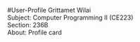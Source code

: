 #User-Profile
Grittamet Wilai  
Subject: Computer Programming II (CE223)  
Section: 236B  
About: Profile card  
